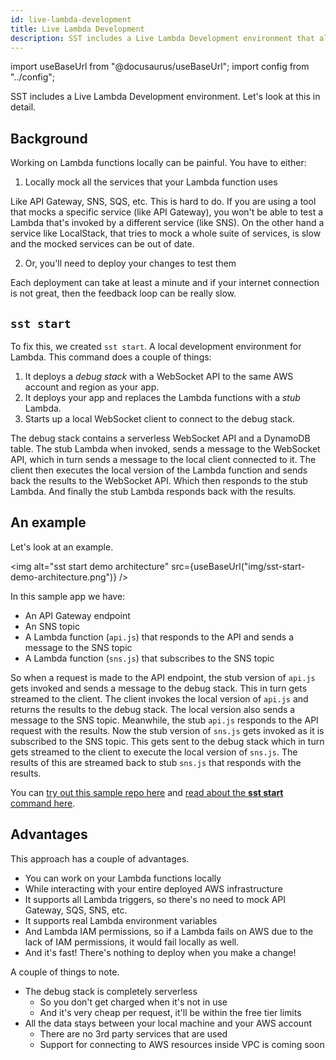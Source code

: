 ```yaml
---
id: live-lambda-development
title: Live Lambda Development
description: SST includes a Live Lambda Development environment that allows you to work on your Lambda functions live.
---
```


import useBaseUrl from "@docusaurus/useBaseUrl";
import config from "../config";

SST includes a Live Lambda Development environment. Let's look at this in detail.

## Background

Working on Lambda functions locally can be painful. You have to either:

1. Locally mock all the services that your Lambda function uses

Like API Gateway, SNS, SQS, etc. This is hard to do. If you are using a tool that mocks a specific service (like API Gateway), you won't be able to test a Lambda that's invoked by a different service (like SNS). On the other hand a service like LocalStack, that tries to mock a whole suite of services, is slow and the mocked services can be out of date.

2. Or, you'll need to deploy your changes to test them

Each deployment can take at least a minute and if your internet connection is not great, then the feedback loop can be really slow.

## `sst start`

To fix this, we created `sst start`. A local development environment for Lambda. This command does a couple of things:

1. It deploys a _debug stack_ with a WebSocket API to the same AWS account and region as your app.
2. It deploys your app and replaces the Lambda functions with a _stub_ Lambda.
3. Starts up a local WebSocket client to connect to the debug stack.

The debug stack contains a serverless WebSocket API and a DynamoDB table. The stub Lambda when invoked, sends a message to the WebSocket API, which in turn sends a message to the local client connected to it. The client then executes the local version of the Lambda function and sends back the results to the WebSocket API. Which then responds to the stub Lambda. And finally the stub Lambda responds back with the results.

## An example

Let's look at an example.

<img alt="sst start demo architecture" src={useBaseUrl("img/sst-start-demo-architecture.png")} />

In this sample app we have:

- An API Gateway endpoint
- An SNS topic
- A Lambda function (`api.js`) that responds to the API and sends a message to the SNS topic
- A Lambda function (`sns.js`) that subscribes to the SNS topic

So when a request is made to the API endpoint, the stub version of `api.js` gets invoked and sends a message to the debug stack. This in turn gets streamed to the client. The client invokes the local version of `api.js` and returns the results to the debug stack. The local version also sends a message to the SNS topic. Meanwhile, the stub `api.js` responds to the API request with the results. Now the stub version of `sns.js` gets invoked as it is subscribed to the SNS topic. This gets sent to the debug stack which in turn gets streamed to the client to execute the local version of `sns.js`. The results of this are streamed back to stub `sns.js` that responds with the results.

You can [try out this sample repo here](https://github.com/serverless-stack/sst-start-demo) and [read about the **sst start** command here](packages/cli.md#start).

## Advantages

This approach has a couple of advantages.

- You can work on your Lambda functions locally
- While interacting with your entire deployed AWS infrastructure
- It supports all Lambda triggers, so there's no need to mock API Gateway, SQS, SNS, etc.
- It supports real Lambda environment variables
- And Lambda IAM permissions, so if a Lambda fails on AWS due to the lack of IAM permissions, it would fail locally as well.
- And it's fast! There's nothing to deploy when you make a change!

A couple of things to note.

- The debug stack is completely serverless
  - So you don't get charged when it's not in use
  - And it's very cheap per request, it'll be within the free tier limits
- All the data stays between your local machine and your AWS account
  - There are no 3rd party services that are used
  - Support for connecting to AWS resources inside VPC is coming soon
